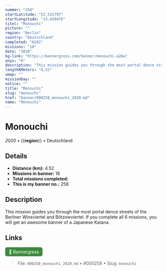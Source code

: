 ```yaml
---
nummer: "258"
startLatitude: "52.531797"
startLongitude: "13.419476"
titel: "Monouchi"
picture: ""
region: "Berlin"
country: "Deutschland"
completed: "6192"
missions: "18"
date: "2020"
bg-link: "https://bannergress.com/banner/monouchi-a26a"
onyx: "0"
description: "This mission guides you through the most portal dence streets of the Berliner Winsviertel and Bötzowviertel. If you complete all 6 missions, you will get an awesome banner of a Japanese Katana."
lengthKMeters: "4,52"
umap: ""
missionDay: ""
notice: ""
title: "Monouchi"
slug: "monouchi"
href: "banner/000258_monouchi_2020.md"
name: "Monouchi"
---
```

# Monouchi

*2020* • {{__region__}} • Deutschland





## Details
- **Distance (km):** 4.52
- **Missions in banner:** 18
- **Total missions completed:** 
- **This is my banner no.:** 258



## Description
This mission guides you through the most portal dence streets of the Berliner Winsviertel and Bötzowviertel. If you complete all 6 missions, you will get an awesome banner of a Japanese Katana.



## Links
<a href="https://bannergress.com/banner/monouchi-a26a" target="_blank" style="display:inline-block;margin-right:8px;padding:6px 12px;background:#3c8b3c;color:#fff;text-decoration:none;border-radius:6px;">🔗 Bannergress</a>



> File: `000258_monouchi_2020.md` • #000258 • Slug: `monouchi`
